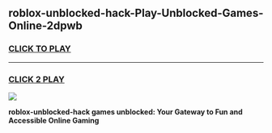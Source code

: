 
## roblox-unblocked-hack-Play-Unblocked-Games-Online-2dpwb
<h3>
<a href="https://premium76.site?title=roblox-unblocked-hack&ref=25A">CLICK TO PLAY</a></h3>
<hr>

<h3>
<a href="https://premium76.site?title=roblox-unblocked-hack&ref=25A">CLICK 2 PLAY</a>
  
</h3>

<a href="https://premium76.site?title=roblox-unblocked-hack&ref=25A"><img src="https://clearcache.store/games.png"></a>


**roblox-unblocked-hack games unblocked: Your Gateway to Fun and Accessible Online Gaming**

